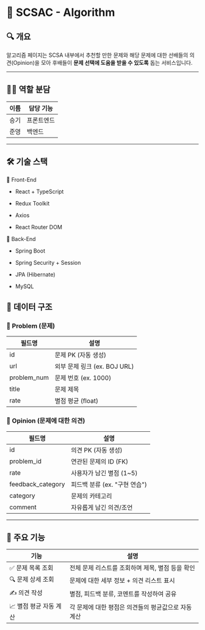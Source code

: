  # 📘 SCSAC - Algorithm

  ## 🔍 개요

  알고리즘 페이지는 SCSA 내부에서 추천할 만한 문제와 해당 문제에 대한 선배들의 의견(Opinion)을 모아  후배들이 **문제 선택에 도움을 받을 수 있도록** 돕는 서비스입니다.

  ---

  ## 🧑‍💻 역할 분담

  | 이름 | 담당 기능 |
  |------|------------|
  | 승기 | 프론트엔드 |
  | 준영 | 백엔드 |
  ---

  ## 🛠️ 기술 스택
  📌 Front-End
  - React + TypeScript

  - Redux Toolkit

  - Axios

  - React Router DOM


  📌 Back-End
  - Spring Boot

  - Spring Security + Session

  - JPA (Hibernate)

  - MySQL



  ## 🧩 데이터 구조

  ### 📄 Problem (문제)

  | 필드명        | 설명                |
  |---------------|---------------------|
  | id            | 문제 PK (자동 생성) |
  | url           | 외부 문제 링크 (ex. BOJ URL) |
  | problem_num   | 문제 번호 (ex. 1000) |
  | title         | 문제 제목           |
  | rate          | 별점 평균 (float)   |

  ### 💬 Opinion (문제에 대한 의견)

  | 필드명           | 설명                         |
  |------------------|------------------------------|
  | id               | 의견 PK (자동 생성)          |
  | problem_id       | 연관된 문제의 ID (FK)        |
  | rate             | 사용자가 남긴 별점 (1~5)     |
  | feedback_category| 피드백 분류 (ex. "구현 연습") |
  | category         | 문제의 카테고리              |
  | comment          | 자유롭게 남긴 의견/조언      |

  ---

  ## 📌 주요 기능

  | 기능 | 설명 |
  |------|------|
  | ✅ 문제 목록 조회 | 전체 문제 리스트를 조회하며 제목, 별점 등을 확인 |
  | 🔍 문제 상세 조회 | 문제에 대한 세부 정보 + 의견 리스트 표시 |
  | ✍️ 의견 작성 | 별점, 피드백 분류, 코멘트를 작성하여 공유 |
  | 📈 별점 평균 자동 계산 | 각 문제에 대한 평점은 의견들의 평균값으로 자동 계산 |


